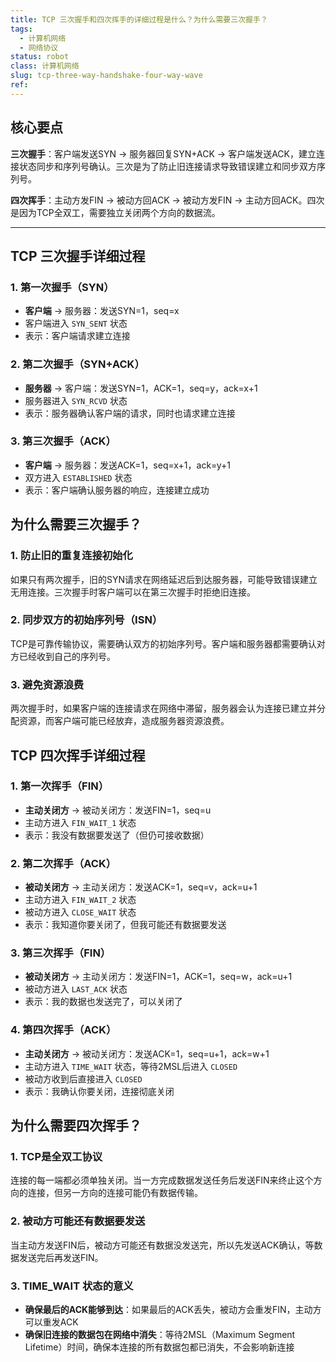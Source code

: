 ```yaml
---
title: TCP 三次握手和四次挥手的详细过程是什么？为什么需要三次握手？
tags:
  - 计算机网络
  - 网络协议
status: robot
class: 计算机网络
slug: tcp-three-way-handshake-four-way-wave
ref:
---
```


## 核心要点

**三次握手**：客户端发送SYN → 服务器回复SYN+ACK → 客户端发送ACK，建立连接状态同步和序列号确认。三次是为了防止旧连接请求导致错误建立和同步双方序列号。

**四次挥手**：主动方发FIN → 被动方回ACK → 被动方发FIN → 主动方回ACK。四次是因为TCP全双工，需要独立关闭两个方向的数据流。

---

## TCP 三次握手详细过程

### 1. 第一次握手（SYN）
- **客户端** → 服务器：发送SYN=1，seq=x
- 客户端进入 `SYN_SENT` 状态
- 表示：客户端请求建立连接

### 2. 第二次握手（SYN+ACK）
- **服务器** → 客户端：发送SYN=1，ACK=1，seq=y，ack=x+1
- 服务器进入 `SYN_RCVD` 状态
- 表示：服务器确认客户端的请求，同时也请求建立连接

### 3. 第三次握手（ACK）
- **客户端** → 服务器：发送ACK=1，seq=x+1，ack=y+1
- 双方进入 `ESTABLISHED` 状态
- 表示：客户端确认服务器的响应，连接建立成功

## 为什么需要三次握手？

### 1. 防止旧的重复连接初始化
如果只有两次握手，旧的SYN请求在网络延迟后到达服务器，可能导致错误建立无用连接。三次握手时客户端可以在第三次握手时拒绝旧连接。

### 2. 同步双方的初始序列号（ISN）
TCP是可靠传输协议，需要确认双方的初始序列号。客户端和服务器都需要确认对方已经收到自己的序列号。

### 3. 避免资源浪费
两次握手时，如果客户端的连接请求在网络中滞留，服务器会认为连接已建立并分配资源，而客户端可能已经放弃，造成服务器资源浪费。

## TCP 四次挥手详细过程

### 1. 第一次挥手（FIN）
- **主动关闭方** → 被动关闭方：发送FIN=1，seq=u
- 主动方进入 `FIN_WAIT_1` 状态
- 表示：我没有数据要发送了（但仍可接收数据）

### 2. 第二次挥手（ACK）
- **被动关闭方** → 主动关闭方：发送ACK=1，seq=v，ack=u+1
- 主动方进入 `FIN_WAIT_2` 状态
- 被动方进入 `CLOSE_WAIT` 状态
- 表示：我知道你要关闭了，但我可能还有数据要发送

### 3. 第三次挥手（FIN）
- **被动关闭方** → 主动关闭方：发送FIN=1，ACK=1，seq=w，ack=u+1
- 被动方进入 `LAST_ACK` 状态
- 表示：我的数据也发送完了，可以关闭了

### 4. 第四次挥手（ACK）
- **主动关闭方** → 被动关闭方：发送ACK=1，seq=u+1，ack=w+1
- 主动方进入 `TIME_WAIT` 状态，等待2MSL后进入 `CLOSED`
- 被动方收到后直接进入 `CLOSED`
- 表示：我确认你要关闭，连接彻底关闭

## 为什么需要四次挥手？

### 1. TCP是全双工协议
连接的每一端都必须单独关闭。当一方完成数据发送任务后发送FIN来终止这个方向的连接，但另一方向的连接可能仍有数据传输。

### 2. 被动方可能还有数据要发送
当主动方发送FIN后，被动方可能还有数据没发送完，所以先发送ACK确认，等数据发送完后再发送FIN。

### 3. TIME_WAIT 状态的意义
- **确保最后的ACK能够到达**：如果最后的ACK丢失，被动方会重发FIN，主动方可以重发ACK
- **确保旧连接的数据包在网络中消失**：等待2MSL（Maximum Segment Lifetime）时间，确保本连接的所有数据包都已消失，不会影响新连接
